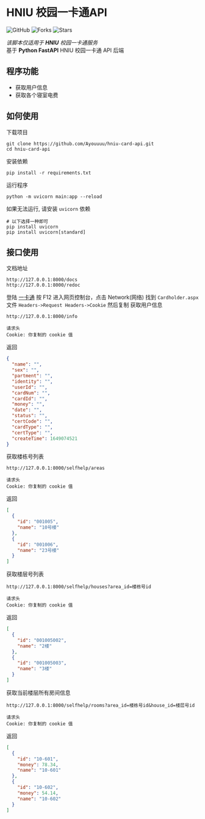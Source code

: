# HNIU 校园一卡通API
![GitHub](https://img.shields.io/github/license/Ayouuuu/hniu-card-api?color=green&style=flat-square)
![Forks](https://img.shields.io/github/forks/Ayouuuu/hniu-card-api?color=green&style=flat-square)
![Stars](https://img.shields.io/github/stars/Ayouuuu/hniu-card-api?color=green&style=flat-square)

_该脚本仅适用于 **HNIU** 校园一卡通服务_   
基于 **Python FastAPI** HNIU 校园一卡通 API 后端

## 程序功能

- 获取用户信息
- 获取各个寝室电费

## 如何使用

下载项目

```shell
git clone https://github.com/Ayouuuu/hniu-card-api.git
cd hniu-card-api
```

安装依赖

```shell
pip install -r requirements.txt
```

运行程序

```shell
python -m uvicorn main:app --reload
```

如果无法运行, 请安装 `uvicorn` 依赖

```shell
# 以下选择一种即可
pip install uvicorn
pip install uvicorn[standard]
```

## 接口使用

文档地址

```text
http://127.0.0.1:8000/docs
http://127.0.0.1:8000/redoc
```

登陆 [一卡通](http://10.14.0.124/zytk35portal/Cardholder/Cardholder.aspx) 按 F12 进入网页控制台，点击 Network(网络) 找到 `Cardholder.aspx` 文件 `Headers->Request Headers->Cookie` 然后复制
获取用户信息
```text
http://127.0.0.1:8000/info

请求头 
Cookie: 你复制的 cookie 值
```
返回
```json
{
  "name": "",
  "sex": "",
  "partment": "",
  "identity": "",
  "userId": "",
  "cardNum": "",
  "cardId": "",
  "money": "",
  "date": "",
  "status": "",
  "certCode": "",
  "cardType": "",
  "certType": "",
  "createTime": 1649074521
}
```
获取楼栋号列表
```text
http://127.0.0.1:8000/selfhelp/areas

请求头
Cookie: 你复制的 cookie 值
```
返回
```json
[
  {
    "id": "001005",
    "name": "10号楼"
  },
  {
    "id": "001006",
    "name": "23号楼"
  }
]
```

获取楼层号列表
```text
http://127.0.0.1:8000/selfhelp/houses?area_id=楼栋号id

请求头
Cookie: 你复制的 cookie 值
```
返回
```json
[
  {
    "id": "001005002",
    "name": "2楼"
  },
  {
    "id": "001005003",
    "name": "3楼"
  }
]
```
获取当前楼层所有房间信息
```text
http://127.0.0.1:8000/selfhelp/rooms?area_id=楼栋号id&house_id=楼层号id

请求头
Cookie: 你复制的 cookie 值
```
返回
```json
[
  {
    "id": "10-601",
    "money": 78.34,
    "name": "10-601"
  },
  {
    "id": "10-602",
    "money": 54.14,
    "name": "10-602"
  }
]
```

